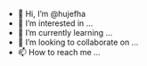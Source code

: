 - 👋 Hi, I’m @hujefha
- 👀 I’m interested in ...
- 🌱 I’m currently learning ...
- 💞️ I’m looking to collaborate on ...
- 📫 How to reach me ...

<!---
hujefha/hujefha is a ✨ special ✨ repository because its `README.md` (this file) appears on your GitHub profile.
You can click the Preview link to take a look at your changes.
--->

